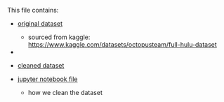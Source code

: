 This file contains:
* [original dataset ](hulu_data.csv)
  * sourced from kaggle: https://www.kaggle.com/datasets/octopusteam/full-hulu-dataset 

* 
* [cleaned dataset ](cleaned_movie.csv)
* [jupyter notebook file ](clean_dana320_data.ipynb)
  * how we clean the dataset

